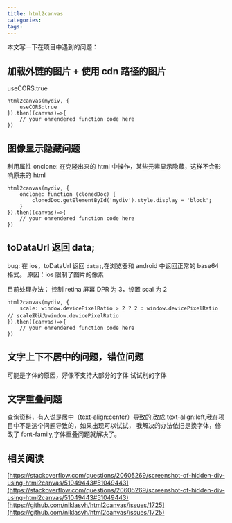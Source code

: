 ```yaml
---
title: html2canvas
categories:
tags:
---
```


本文写一下在项目中遇到的问题：

## 加载外链的图片 + 使用 cdn 路径的图片

useCORS:true

```
html2canvas(mydiv, {
    useCORS:true
}).then((canvas)=>{
    // your onrendered function code here
})
```

## 图像显示隐藏问题

利用属性 onclone: 在克隆出来的 html 中操作，某些元素显示隐藏，这样不会影响原来的 html

```
html2canvas(mydiv, {
    onclone: function (clonedDoc) {
        clonedDoc.getElementById('mydiv').style.display = 'block';
    }
}).then((canvas)=>{
    // your onrendered function code here
})
```

## toDataUrl 返回 data;

bug: 在 ios，toDataUrl 返回 `data;`,在浏览器和 android 中返回正常的 base64 格式。
原因：ios 限制了图片的像素

目前处理办法： 控制 retina 屏幕 DPR 为 3，设置 scal 为 2

```
html2canvas(mydiv, {
    scale: window.devicePixelRatio > 2 ? 2 : window.devicePixelRatio  // scale默认为window.devicePixelRatio
}).then((canvas)=>{
    // your onrendered function code here
})
```

## 文字上下不居中的问题，错位问题

可能是字体的原因，好像不支持大部分的字体
试试别的字体

## 文字重叠问题

查询资料，有人说是居中（text-align:center）导致的,改成 text-align:left,我在项目中不是这个问题导致的，如果出现可以试试，
我解决的办法依旧是换字体，修改了 font-family,字体重叠问题就解决了。

## 相关阅读

[https://stackoverflow.com/questions/20605269/screenshot-of-hidden-div-using-html2canvas/51049443#51049443](https://stackoverflow.com/questions/20605269/screenshot-of-hidden-div-using-html2canvas/51049443#51049443)
[https://github.com/niklasvh/html2canvas/issues/1725](https://github.com/niklasvh/html2canvas/issues/1725)
